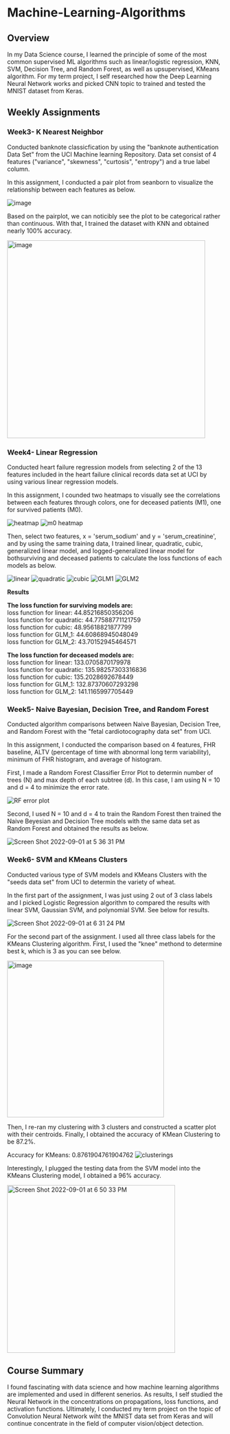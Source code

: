 # Machine-Learning-Algorithms

## Overview
In my Data Science course, I learned the principle of some of the most common supervised ML algorithms such as linear/logistic regression, KNN, SVM, Decision Tree, and Random Forest, as well as upsupervised, KMeans algorithm. For my term project, I self researched how the Deep Learning Neural Network works and picked CNN topic to trained and tested the MNIST dataset from Keras.

## Weekly Assignments

### Week3- K Nearest Neighbor
Conducted banknote classicfication by using the "banknote authentication Data Set" from the UCI Machine learning Repository. Data set consist of 4 features ("variance", "skewness", "curtosis", "entropy") and a true label column. 

In this assignment, I conducted a pair plot from seanborn to visualize the relationship between each features as below.

![image](https://user-images.githubusercontent.com/84875731/188002680-77fbb28d-c733-4378-8cd8-c6adacf8004d.png)

Based on the pairplot, we can noticibly see the plot to be categorical rather than continuous. With that, I trained the dataset with KNN and obtained nearly 100% accuracy.

<img width="461" alt="image" src="https://user-images.githubusercontent.com/84875731/188003909-429d77e3-487d-4210-b2b7-a3a793f6e436.png">

### Week4- Linear Regression
Conducted heart failure regression models from selecting 2 of the 13 features included in the heart failure clinical records data set at UCI by using various linear regression models.

In this assignment, I counded two heatmaps to visually see the correlations between each features through colors, one for deceased patients (M1), one for survived patients (M0). 

![heatmap](https://user-images.githubusercontent.com/84875731/188007872-18093c19-ed74-422c-a8eb-e891897e678f.png)
![m0 heatmap](https://user-images.githubusercontent.com/84875731/188008819-b8a2fdae-18b2-41f4-b1a3-e8ad38d8447e.png)

Then, select two features, x = 'serum_sodium' and y = 'serum_creatinine', and by using the same training data, I trained linear, quadratic, cubic, generalized linear model, and logged-generalized linear model for bothsurviving and deceased patients to calculate the loss functions of each models as below.

![linear](https://user-images.githubusercontent.com/84875731/188009313-e3f899b6-af44-4762-9c48-3970d8bf1c92.png)
![quadratic](https://user-images.githubusercontent.com/84875731/188009329-6130571d-c015-4ce3-a4de-f72c7090ed3b.png)
![cubic](https://user-images.githubusercontent.com/84875731/188009360-05d1bacc-483e-42c5-81bb-5cfc3b93634e.png)
![GLM1](https://user-images.githubusercontent.com/84875731/188009374-9aefc4d6-7db9-43a8-95cb-e1845aecaa18.png)
![GLM2](https://user-images.githubusercontent.com/84875731/188009383-cad0070a-780c-480f-b713-004f7367c794.png)

**Results**<br />

**The loss function for surviving models are:**<br />
loss function for linear: 44.85216850356206<br />
loss function for quadratic: 44.77588771121759<br />
loss function for cubic: 48.95618821877799<br />
loss function for GLM_1: 44.60868945048049<br />
loss function for GLM_2: 43.70152945464571<br />

**The loss function for deceased models are:**<br />
loss function for linear: 133.0705870179978<br />
loss function for quadratic: 135.98257303316836<br />
loss function for cubic: 135.2028692678449<br />
loss function for GLM_1: 132.87370607293298<br />
loss function for GLM_2: 141.1165997705449

### Week5- Naive Bayesian, Decision Tree, and Random Forest
Conducted algorithm comparisons between Naive Bayesian, Decision Tree, and Random Forest with the "fetal cardiotocography data set" from UCI.

In this assignment, I conducted the comparison based on 4 features, FHR baseline, ALTV (percentage of time with abnormal long term variability), minimum of FHR histogram, and average of histogram.

First, I made a Random Forest Classifier Error Plot to determin number of trees (N) and max depth of each subtree (d). In this case, I am using N = 10 and d = 4 to minimize the error rate.

![RF error plot](https://user-images.githubusercontent.com/84875731/188034554-c25046d7-a40f-425d-82f3-17a97479b6eb.png)

Second, I used N = 10 and d = 4 to train the Random Forest then trained the Naive Beyesian and Decision Tree models with the same data set as Random Forest and obtained the results as below.

![Screen Shot 2022-09-01 at 5 36 31 PM](https://user-images.githubusercontent.com/84875731/188034983-11581e1a-477c-473c-99d7-2185ae55c26f.png)

### Week6- SVM and KMeans Clusters
Conducted various type of SVM models and KMeans Clusters with the "seeds data set" from UCI to determin the variety of wheat.

In the first part of the assignment, I was just using 2 out of 3 class labels and I picked Logistic Regression algorithm to compared the results with linear SVM, Gaussian SVM, and polynomial SVM. See below for results.

![Screen Shot 2022-09-01 at 6 31 24 PM](https://user-images.githubusercontent.com/84875731/188039907-2298c82a-ddc2-4ff5-9c66-d3a1ad90daa6.png)

For the second part of the assignment. I used all three class labels for the KMeans Clustering algorithm. First, I used the "knee" methond to determine best k, which is 3 as you can see below.

<img width="365" alt="image" src="https://user-images.githubusercontent.com/84875731/188040101-9f565e3c-42e6-4920-b92b-5ab223f47bd7.png">

Then, I re-ran my clustering with 3 clusters and constructed a scatter plot with their centroids. Finally, I obtained the accuracy of KMean Clustering to be 87.2%. 

Accuracy for KMeans: 0.8761904761904762
![clusterings](https://user-images.githubusercontent.com/84875731/188040360-9535affb-bb7d-4835-b60c-443489409a1e.png)


Interestingly, I plugged the testing data from the SVM model into the KMeans Clustering model, I obtained a 96% accuracy.

<img width="391" alt="Screen Shot 2022-09-01 at 6 50 33 PM" src="https://user-images.githubusercontent.com/84875731/188041772-5343c06a-95f9-4d5b-b44f-641a22d8f1d6.png">

## Course Summary
I found fascinating with data science and how machine learning algorithms are implemented and used in different senerios. As results, I self studied the Neural Network in the concentrations on propagations, loss functions, and activation functions. Ultimately, I conducted my term project on the topic of Convolution Neural Network wiht the MNIST data set from Keras and will continue concentrate in the field of computer vision/object detection.


